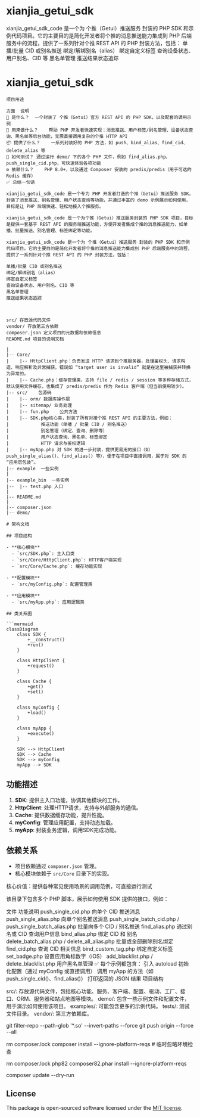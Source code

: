 # xianjia_getui_sdk
 xianjia_getui_sdk_code 是一个为 个推（Getui）推送服务 封装的 PHP SDK 和示例代码项目。它的主要目的是简化开发者将个推的消息推送能力集成到 PHP 后端服务中的流程，提供了一系列针对个推 REST API 的 PHP 封装方法，包括：  单播/批量 CID 或别名推送 绑定/解绑别名（alias） 绑定自定义标签 查询设备状态、用户别名、CID 等 黑名单管理 推送结果状态追踪


# xianjia_getui_sdk


```angular2html
项目用途 

方面	说明
🧩 是什么？	一个封装了 个推（Getui）官方 REST API 的 PHP SDK，以及配套的调用示例
🎯 用来做什么？	帮助 PHP 开发者快速实现：消息推送、用户标签/别名管理、设备状态查询、黑名单等后台功能，无需直接调用复杂的个推 HTTP API
📦 提供了什么？	一系列封装好的 PHP 方法，如 push、bind_alias、find_cid、delete_alias 等
🧪 如何测试？	通过运行 demo/ 下的各个 PHP 文件，例如 find_alias.php、push_single_cid.php，可快速体验各项功能
⚙️ 依赖什么？	PHP 8.0+，以及通过 Composer 安装的 predis/predis（用于可选的 Redis 缓存）
✅ 总结一句话

xianjia_getui_sdk_code 是一个专为 PHP 开发者打造的个推（Getui）推送服务 SDK，封装了消息推送、别名管理、用户状态查询等功能，并通过丰富的 demo 示例展示如何使用，目标是让 PHP 后端快速、轻松地接入个推服务。

xianjia_getui_sdk_code 是一个为个推（Getui）推送服务封装的 PHP SDK 项目，目标是提供一套基于 REST API 的服务端推送功能，方便开发者集成个推的消息推送能力，如单播、批量推送、别名管理、标签绑定等功能。

xianjia_getui_sdk_code 是一个为 个推（Getui）推送服务 封装的 PHP SDK 和示例代码项目。它的主要目的是简化开发者将个推的消息推送能力集成到 PHP 后端服务中的流程，提供了一系列针对个推 REST API 的 PHP 封装方法，包括：

单播/批量 CID 或别名推送
绑定/解绑别名（alias）
绑定自定义标签
查询设备状态、用户别名、CID 等
黑名单管理
推送结果状态追踪



src/ 存放源代码文件
vendor/ 存放第三方依赖
composer.json 定义项目的元数据和依赖信息
README.md 项目的说明文档

|
|-- Core/
|    |-- HttpClient.php：负责发送 HTTP 请求到个推服务器，处理鉴权头、请求构造、响应解析及异常捕获。错误如 “target user is invalid” 就是在这里被捕获并转换为异常的。
|    |-- Cache.php：缓存管理类，支持 file / redis / session 等多种存储方式，默认使用文件缓存，也集成了 predis/predis 作为 Redis 客户端（但当前使用较少）。
|-- src/    包源码
|    |-- orm/ 数据库操作层 
|    |-- sitemap/ 业务处理
|    |-- fun.php	公共方法
|    |-- SDK.php核心类，封装了所有对接个推 REST API 的主要方法，例如：
|            推送功能（单播 / 批量 CID / 别名推送）
|            别名管理（绑定、查询、删除等）
|            用户状态查询、黑名单、标签绑定
|            HTTP 请求与鉴权逻辑
|    |-- myApp.php 对 SDK 的进一步封装，提供更易用的接口（如 push_single_alias()、find_alias() 等），便于在项目中直接调用，属于对 SDK 的 “应用层包装”。
|-- example  一些实例
|
|-- example_bin  一些实例
|--  |-- test.php 入口 
|
|-- README.md
|
|-- composer.json
|-- demo/

# 架构文档

## 项目结构

- **核心模块**
  - `src/SDK.php`: 主入口类
  - `src/Core/HttpClient.php`: HTTP客户端实现
  - `src/Core/Cache.php`: 缓存功能实现

- **配置模块**
  - `src/myConfig.php`: 配置管理类

- **应用模块**
  - `src/myApp.php`: 应用逻辑类

## 类关系图

```mermaid
classDiagram
    class SDK {
        +__construct()
        +run()
    }

    class HttpClient {
        +request()
    }

    class Cache {
        +get()
        +set()
    }

    class myConfig {
        +load()
    }

    class myApp {
        +execute()
    }

    SDK --> HttpClient
    SDK --> Cache
    SDK --> myConfig
    myApp --> SDK
```

## 功能描述

1. **SDK**: 提供主入口功能，协调其他模块的工作。
2. **HttpClient**: 处理HTTP请求，支持与外部服务的通信。
3. **Cache**: 提供数据缓存功能，提升性能。
4. **myConfig**: 管理应用配置，支持动态加载。
5. **myApp**: 封装业务逻辑，调用SDK完成功能。

## 依赖关系

- 项目依赖通过 `composer.json` 管理。
- 核心模块依赖于 `src/Core` 目录下的实现。


核心价值：提供各种常见使用场景的调用范例，可直接运行测试

该目录下包含多个 PHP 脚本，展示如何使用 SDK 提供的接口，例如：

文件	功能说明
push_single_cid.php	向单个 CID 推送消息
push_single_alias.php	向单个别名推送消息
push_single_batch_cid.php / push_single_batch_alias.php	批量向多个 CID / 别名推送
find_alias.php	通过别名或 CID 查询用户信息
bind_alias.php	绑定 CID 和 别名
delete_batch_alias.php / delete_all_alias.php	批量或全部删除别名绑定
find_cid.php	查询 CID 相关信息
bind_custom_tag.php	绑定自定义标签
set_badge.php	设置应用角标数字（iOS）
add_blacklist.php / delete_blacklist.php	用户黑名单管理
✅ 每个示例都包含：
引入 autoload
初始化配置（通过 myConfig 或直接调用）
调用 myApp 的方法（如 push_single_cid()、find_alias()）
打印返回的 JSON 结果
项目结构

src/: 存放源代码文件，包括核心功能、服务、客户端、配置、驱动、工厂、接口、ORM、服务器和站点地图等模块。
demo/: 包含一些示例文件和配置文件，用于演示如何使用该项目。
examples/: 可能包含更多的示例代码。
tests/: 测试文件目录。
vendor/: 第三方依赖库。
 

git filter-repo --path-glob '*.so' --invert-paths --force
git push origin --force --all

rm composer.lock
composer install --ignore-platform-reqs  # 临时忽略环境检查

rm composer.lock
php82 composer82.phar install  --ignore-platform-reqs 

composer update --dry-run

## License

This package is open-sourced software licensed under the [MIT license](LICENSE).
